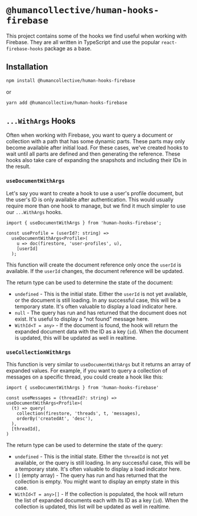# `@humancollective/human-hooks-firebase`

This project contains some of the hooks we find useful when working with Firebase. They are all written in TypeScript and use the popular `react-firebase-hooks` package as a base.

## Installation

```bash
npm install @humancollective/human-hooks-firebase
```

or

```bash
yarn add @humancollective/human-hooks-firebase
```

## `...WithArgs` Hooks

Often when working with Firebase, you want to query a document or collection with a path that has some dynamic parts. These parts may only become available after initial load. For these cases, we've created hooks to wait until all parts are defined and then generating the reference. These hooks also take care of expanding the snapshots and including their IDs in the result.

### `useDocumentWithArgs`

Let's say you want to create a hook to use a user's profile document, but the user's ID is only available after authentication. This would usually require more than one hook to manage, but we find it much simpler to use our `...WithArgs` hooks.

```tsx
import { useDocumentWithArgs } from 'human-hooks-firebase';

const useProfile = (userId?: string) =>
  useDocumentWithArgs<Profile>(
    u => doc(firestore, 'user-profiles', u),
    [userId]
  );
```

This function will create the document reference only once the `userId` is available. If the `userId` changes, the document reference will be updated.

The return type can be used to determine the state of the document:

- `undefined` - This is the initial state. Either the `userId` is not yet available, or the document is still loading. In any successful case, this will be a temporary state. It's often valuable to display a load indicator here.
- `null` - The query has run and has returned that the document does not exist. It's useful to display a "not found" message here.
- `WithId<T = any>` - If the document is found, the hook will return the expanded document data with the ID as a key (`id`). When the document is updated, this will be updated as well in realtime.

### `useCollectionWithArgs`

This function is very similar to `useDocumentWithArgs` but it returns an array of expanded values. For example, if you want to query a collection of messages on a specific thread, you could create a hook like this:

```tsx
import { useDocumentWithArgs } from 'human-hooks-firebase'

const useMessages = (threadId?: string) => useDocumentWithArgs<Profile>(
  (t) => query(
    collection(firestore, 'threads', t, 'messages),
    orderBy('createdAt', 'desc'),
  ),
  [threadId],
)
```

The return type can be used to determine the state of the query:

- `undefined` - This is the initial state. Either the `threadId` is not yet available, or the query is still loading. In any successful case, this will be a temporary state. It's often valuable to display a load indicator here.
- `[]` (empty array) - The query has run and has returned that the collection is empty. You might want to display an empty state in this case.
- `WithId<T = any>[]` - If the collection is populated, the hook will return the list of expanded documents each with its ID as a key (`id`). When the collection is updated, this list will be updated as well in realtime.

